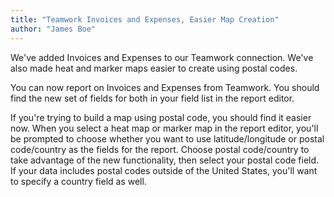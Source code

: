 ```yaml
---
title: "Teamwork Invoices and Expenses, Easier Map Creation"
author: "James Boe"
---
```

We've added Invoices and Expenses to our Teamwork connection. We've also made heat and marker maps easier to create using postal codes.<!--more-->

You can now report on Invoices and Expenses from Teamwork. You should find the new set of fields for both in your field list in the report editor.

If you're trying to build a map using postal code, you should find it easier now. When you select a heat map or marker map in the report editor, you'll be prompted to choose whether you want to use latitude/longitude or postal code/country as the fields for the report. Choose postal code/country to take advantage of the new functionality, then select your postal code field. If your data includes postal codes outside of the United States, you'll want to specify a country field as well.